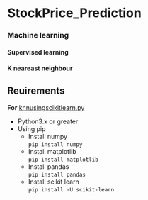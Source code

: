 # StockPrice_Prediction
### Machine learning 
#### Supervised learning
#### K neareast neighbour
## Reuirements

**For** [knnusingscikitlearn.py](./knnusingscikitlearn.ibpy)
  * Python3.x or greater
  * Using pip
    * Install numpy <br>
      `
      pip install numpy
      `
    * Install matplotlib <br>
    `
    pip install matplotlib
    `
    * Install pandas <br>
     `
     pip install pandas
     `
     * Install scikit learn<br>
     `
     pip install -U scikit-learn
     `
     

   
